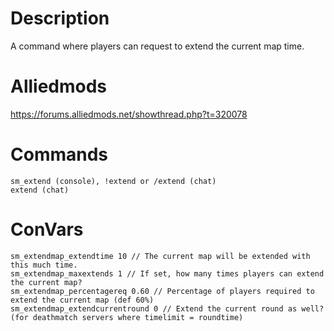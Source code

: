 # Description
A command where players can request to extend the current map time.

# Alliedmods
https://forums.alliedmods.net/showthread.php?t=320078

# Commands
```
sm_extend (console), !extend or /extend (chat)
extend (chat)
```

# ConVars
```
sm_extendmap_extendtime 10 // The current map will be extended with this much time.
sm_extendmap_maxextends 1 // If set, how many times players can extend the current map?
sm_extendmap_percentagereq 0.60 // Percentage of players required to extend the current map (def 60%)
sm_extendmap_extendcurrentround 0 // Extend the current round as well? (for deathmatch servers where timelimit = roundtime)
```
